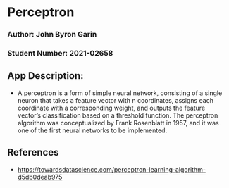 # Perceptron

### Author: John Byron Garin
### Student Number: 2021-02658

## App Description: 
- A perceptron is a form of simple neural network, consisting of a single neuron that takes a feature vector with n coordinates, assigns each coordinate with a corresponding weight, and outputs the feature vector’s classification based on a threshold function. The perceptron algorithm was conceptualized by Frank Rosenblatt in 1957, and it was one of the first neural networks to be implemented.

## References
- https://towardsdatascience.com/perceptron-learning-algorithm-d5db0deab975